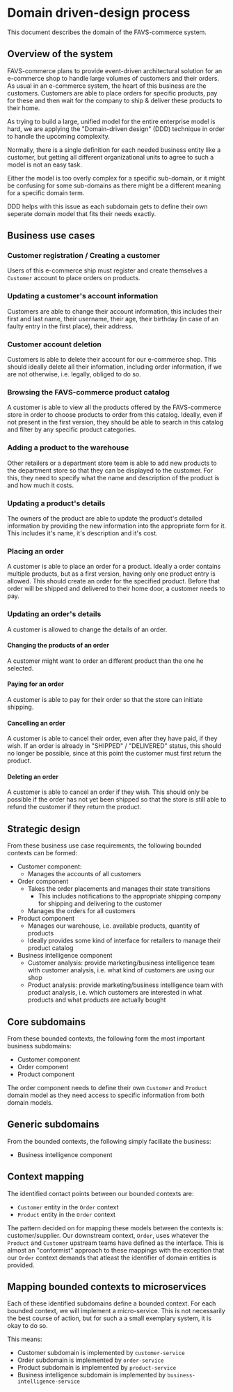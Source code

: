 # Domain driven-design process

This document describes the domain of the FAVS-commerce system.

## Overview of the system

FAVS-commerce plans to provide event-driven architectural solution for an e-commerce shop to handle large volumes of customers and their orders.
As usual in an e-commerce system, the heart of this business are the customers.
Customers are able to place orders for specific products, pay for these and then wait for the company to ship & deliver these products to their home.

As trying to build a large, unified model for the entire enterprise model is hard, we are applying the "Domain-driven design" (DDD) technique in order to handle the upcoming complexity.

Normally, there is a single definition for each needed business entity like a customer, but getting all different organizational units to agree to such a model is not an easy task.

Either the model is too overly complex for a specific sub-domain, or it might be confusing for some sub-domains as there might be a different meaning for a specific domain term.

DDD helps with this issue as each subdomain gets to define their own seperate domain model that fits their needs exactly.

## Business use cases

### Customer registration / Creating a customer

Users of this e-commerce ship must register and create themselves a `Customer` account to place orders on products.

### Updating a customer's account information

Customers are able to change their account information, this includes their first and last name, their username, their age, their birthday (in case of an faulty entry in the first place), their address.

### Customer account deletion

Customers is able to delete their account for our e-commerce shop.
This should ideally delete all their information, including order information, if we are not otherwise, i.e. legally, obliged to do so.

### Browsing the FAVS-commerce product catalog

A customer is able to view all the products offered by the FAVS-commerce store in order to choose products to order from this catalog.
Ideally, even if not present in the first version, they should be able to search in this catalog and filter by any specific product categories.

### Adding a product to the warehouse

Other retailers or a department store team is able to add new products to the department store so that they can be displayed to the customer.
For this, they need to specify what the name and description of the product is and how much it costs.

### Updating a product's details

The owners of the product are able to update the product's detailed information by providing the new information into the appropriate form for it.
This includes it's name, it's description and it's cost.

### Placing an order

A customer is able to place an order for a product.
Ideally a order contains multiple products, but as a first version, having only one product entry is allowed.
This should create an order for the specified product.
Before that order will be shipped and delivered to their home door, a customer needs to pay.

### Updating an order's details

A customer is allowed to change the details of an order.

#### Changing the products of an order

A customer might want to order an different product than the one he selected.

#### Paying for an order

A customer is able to pay for their order so that the store can initiate shipping.

#### Cancelling an order

A customer is able to cancel their order, even after they have paid, if they wish.
If an order is already in "SHIPPED" / "DELIVERED" status, this should no longer be possible, since at this point the customer must first return the product.

#### Deleting an order

A customer is able to cancel an order if they wish.
This should only be possible if the order has not yet been shipped so that the store is still able to refund the customer if they return the product.

## Strategic design

From these business use case requirements, the following bounded contexts can be formed:

* Customer component:
  * Manages the accounts of all customers
* Order component
  * Takes the order placements and manages their state transitions
    * This includes notifications to the appropriate shipping company for shipping and delivering to the customer
  * Manages the orders for all customers
* Product component
  * Manages our warehouse, i.e. available products, quantity of products
  * Ideally provides some kind of interface for retailers to manage their product catalog
* Business intelligence component
  * Customer analysis: provide marketing/business intelligence team with customer analysis, i.e. what kind of customers are using our shop
  * Product analysis: provide marketing/business intelligence team with product analysis, i.e. which customers are interested in what products and what products are actually bought

## Core subdomains

From these bounded contexts, the following form the most important business subdomains:

* Customer component
* Order component
* Product component

The order component needs to define their own `Customer` and `Product` domain model as they need access to specific information from both domain models.

## Generic subdomains

From the bounded contexts, the following simply faciliate the business:

* Business intelligence component

## Context mapping

The identified contact points between our bounded contexts are:

* `Customer` entity in the `Order` context
* `Product` entity in the `Order` context

The pattern decided on for mapping these models between the contexts is: customer/supplier.
Our downstream context, `Order`, uses whatever the `Product` and `Customer` upstream teams have defined as the interface.
This is almost an "conformist" approach to these mappings with the exception that our `Order` context demands that atleast the identifier of domain entities is provided.

## Mapping bounded contexts to microservices

Each of these identified subdomains define a bounded context.
For each bounded context, we will implement a micro-service.
This is not necessarily the best course of action, but for such a a small exemplary system, it is okay to do so.

This means:

* Customer subdomain is implemented by `customer-service`
* Order subdomain is implemented by `order-service`
* Product subdomain is implemented by `product-service`
* Business intelligence subdomain is implemented by `business-intelligence-service`
